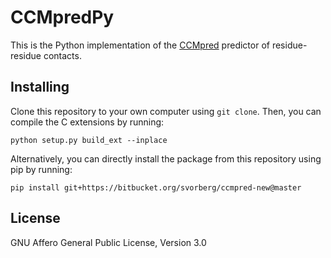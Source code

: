 # CCMpredPy

This is the Python implementation of the [CCMpred](https://github.com/soedinglab/CCMpred) predictor of residue-residue contacts.


## Installing

Clone this repository to your own computer using `git clone`. Then, you can compile the C extensions by running:

    python setup.py build_ext --inplace
  
Alternatively, you can directly install the package from this repository using pip by running:

	pip install git+https://bitbucket.org/svorberg/ccmpred-new@master

## License

GNU Affero General Public License, Version 3.0
